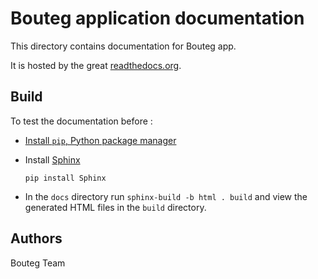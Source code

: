 Bouteg application documentation
====================

This directory contains documentation for Bouteg app. 

It is hosted by the great [readthedocs.org](http://readthedocs.org).

Build
-----

To test the documentation before :

* [Install `pip`, Python package manager](https://pip.pypa.io/en/stable/installing/)

* Install [Sphinx](http://www.sphinx-doc.org/en/stable/)

    `pip install Sphinx`

* In the `docs` directory run `sphinx-build -b html . build` and view the generated HTML files in the `build` directory.

Authors
-------

Bouteg Team
